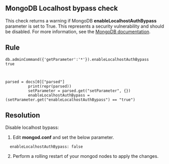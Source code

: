 ## MongoDB Localhost bypass check

This check returns a warning if MongoDB **enableLocalhostAuthBypass** parameter is set to True.
This represents a security vulnerability and should be disabled. For more information, see the [MongoDB documentation](https://docs.mongodb.com/manual/reference/parameters/#mongodb-parameter-param.enableLocalhostAuthBypass). 

## Rule
``` MONGODB_GETPARAMATER
db.adminCommand({'getParameter':'*'}).enableLocalhostAuthBypass
true



parsed = docs[0]["parsed"]
          print(repr(parsed))
          setParameter = parsed.get("setParameter", {})
          enableLocalhostAuthBypass = (setParameter.get("enableLocalhostAuthBypass") == "true")
```

## Resolution
Disable localhost bypass:

1. Edit **mongod.conf** and set the below parameter.
```setParameter:
  enableLocalhostAuthBypass: false
```
2. Perform a rolling restart of your mongod nodes to apply the changes. 
